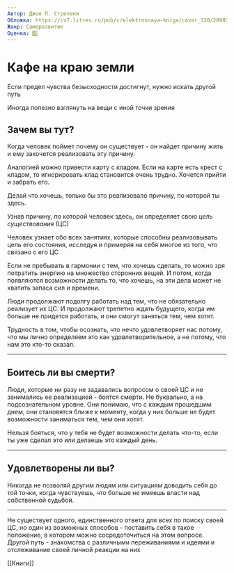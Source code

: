 ```yaml
---
Автор: Джон П. Стрелеки
Обложка: https://cv7.litres.ru/pub/c/elektronnaya-kniga/cover_330/28985271-john-strelecky-kafe-na-krau-zemli-kak-perestat-plyt-po-techeniu-i-vspomnit.jpg
Жанр: Саморазвитие
Оценка: 5️⃣
---
```


# Кафе на краю земли

Если предел чувства безысходности достигнут, нужно искать другой путь

Иногда полезно взглянуть на вещи с иной точки зрения

## Зачем вы тут?

Когда человек поймет почему он существует - он найдет причину жить и ему захочется реализовать эту причину.

Аналогией можно привести карту с кладом. Если на карте есть крест с кладом, то игнорировать клад становится очень трудно. Хочется прийти и забрать его.

Делай что хочешь, только бы это реализовало причину, по которой ты здесь.

Узнав причину, по которой человек здесь, он определяет свою _цель существования_ (ЦС)

Человек узнает обо всех занятиях, которые способны реализовывать цель его состояния, исследуя и примеряя на себя многое из того, что связано с его ЦС

Если не пребывать в гармонии с тем, что хочешь сделать, то можно зря потратить энергию на множество сторонних вещей. И потом, когда появляются возможности делать то, что хочешь, на эти дела может не хватить запаса сил и времени.

Люди продолжают подолгу работать над тем, что не обязательно реализует их ЦС. И продолжают трепетно ждать будущего, когда им больше не придется работать, и они смогут заняться тем, чем хотят.

Трудность в том, чтобы осознать, что нечто удовлетворяет нас потому, что мы лично определяем это как удовлетворительное, а не потому, что нам это кто-то сказал.

---

## Боитесь ли вы смерти?

Люди, которые ни разу не задавались вопросом о своей ЦС и не занимались ее реализацией - боятся смерти. Не буквально, а на подсознательном уровне. Они понимаю, что с каждым прошедшим днем, они становятся ближе к моменту, когда у них больше не будет возможности заниматься тем, чем они хотят.

Нельзя бояться, что у тебя не будет возможности делать что-то, если ты уже сделал это или делаешь это каждый день.

---

## Удовлетворены ли вы?

Никогда не позволяй другим людям или ситуациям доводить себя до той точки, когда чувствуешь, что больше не имеешь власти над собственной судьбой.

---

Не существует одного, единственного ответа для всех по поиску своей ЦС, но один из возможных способов - поставить себя в такое положение, в котором можно сосредоточиться на этом вопросе. Другой путь - знакомства с различными переживаниями и идеями и отслеживание своей личной реакции на них

[[Книги]]